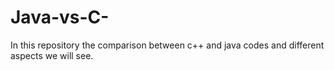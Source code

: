 # Java-vs-C-
In this repository the comparison between c++ and java codes and different aspects we will see.
